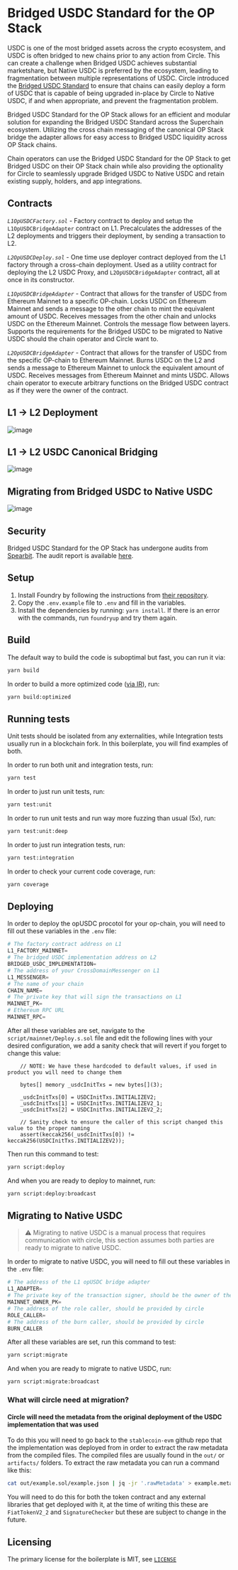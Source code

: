 # Bridged USDC Standard for the OP Stack

USDC is one of the most bridged assets across the crypto ecosystem, and USDC is often bridged to new chains prior to any action from Circle. This can create a challenge when Bridged USDC achieves substantial marketshare, but Native USDC is preferred by the ecosystem, leading to fragmentation between multiple representations of USDC. Circle introduced the [Bridged USDC Standard](https://www.circle.com/blog/bridged-usdc-standard) to ensure that chains can easily deploy a form of USDC that is capable of being upgraded in-place by Circle to Native USDC, if and when appropriate, and prevent the fragmentation problem.

Bridged USDC Standard for the OP Stack allows for an efficient and modular solution for expanding the Bridged USDC Standard across the Superchain ecosystem. Utilizing the cross chain messaging of the canonical OP Stack bridge the adapter allows for easy access to Bridged USDC liquidity across OP Stack chains.

Chain operators can use the Bridged USDC Standard for the OP Stack to get Bridged USDC on their OP Stack chain while also providing the optionality for Circle to seamlessly upgrade Bridged USDC to Native USDC and retain existing supply, holders, and app integrations. 


## Contracts

_`L1OpUSDCFactory.sol`_ - Factory contract to deploy and setup the `L1OpUSDCBridgeAdapter` contract on L1. Precalculates the addresses of the L2 deployments and triggers their deployment, by sending a transaction to L2.

_`L2OpUSDCDeploy.sol`_ - One time use deployer contract deployed from the L1 factory through a cross-chain deployment. Used as a utility contract for deploying the L2 USDC Proxy, and `L2OpUSDCBridgeAdapter` contract, all at once in its constructor.

_`L1OpUSDCBridgeAdapter`_ - Contract that allows for the transfer of USDC from Ethereum Mainnet to a specific OP-chain. Locks USDC on Ethereum Mainnet and sends a message to the other chain to mint the equivalent amount of USDC. Receives messages from the other chain and unlocks USDC on the Ethereum Mainnet. Controls the message flow between layers. Supports the requirements for the Bridged USDC to be migrated to Native USDC should the chain operator and Circle want to.

_`L2OpUSDCBridgeAdapter`_ - Contract that allows for the transfer of USDC from the specific OP-chain to Ethereum Mainnet. Burns USDC on the L2 and sends a message to Ethereum Mainnet to unlock the equivalent amount of USDC. Receives messages from Ethereum Mainnet and mints USDC. Allows chain operator to execute arbitrary functions on the Bridged USDC contract as if they were the owner of the contract.

## L1 → L2 Deployment

![image](https://github.com/user-attachments/assets/1ec286f6-87ae-4b08-8086-ee8077a36ae3)

## L1 → L2 USDC Canonical Bridging

![image](https://github.com/defi-wonderland/opUSDC/assets/165055168/eaf55522-e768-463f-830b-b9305cec1e79)

## Migrating from Bridged USDC to Native USDC

![image](https://github.com/user-attachments/assets/291aae4c-e9fb-43a5-a11d-71bb3fc78311)


## Security
Bridged USDC Standard for the OP Stack has undergone audits from [Spearbit](https://spearbit.com/). The audit report is available [here](./audits/spearbit.pdf).

## Setup

1. Install Foundry by following the instructions from [their repository](https://github.com/foundry-rs/foundry#installation).
2. Copy the `.env.example` file to `.env` and fill in the variables.
3. Install the dependencies by running: `yarn install`. If there is an error with the commands, run `foundryup` and try them again.

## Build

The default way to build the code is suboptimal but fast, you can run it via:

```bash
yarn build
```

In order to build a more optimized code ([via IR](https://docs.soliditylang.org/en/v0.8.15/ir-breaking-changes.html#solidity-ir-based-codegen-changes)), run:

```bash
yarn build:optimized
```

## Running tests

Unit tests should be isolated from any externalities, while Integration tests usually run in a blockchain fork. In this boilerplate, you will find examples of both.

In order to run both unit and integration tests, run:

```bash
yarn test
```

In order to just run unit tests, run:

```bash
yarn test:unit
```

In order to run unit tests and run way more fuzzing than usual (5x), run:

```bash
yarn test:unit:deep
```

In order to just run integration tests, run:

```bash
yarn test:integration
```

In order to check your current code coverage, run:

```bash
yarn coverage
```

## Deploying

In order to deploy the opUSDC procotol for your op-chain, you will need to fill out these variables in the `.env` file:

```python
# The factory contract address on L1
L1_FACTORY_MAINNET=
# The bridged USDC implementation address on L2
BRIDGED_USDC_IMPLEMENTATION=
# The address of your CrossDomainMessenger on L1
L1_MESSENGER=
# The name of your chain
CHAIN_NAME=
# The private key that will sign the transactions on L1
MAINNET_PK=
# Ethereum RPC URL
MAINNET_RPC=
```

After all these variables are set, navigate to the `script/mainnet/Deploy.s.sol` file and edit the following lines with your desired configuration, we add a sanity check that will revert if you forget to change this value:
```solidity
    // NOTE: We have these hardcoded to default values, if used in product you will need to change them

    bytes[] memory _usdcInitTxs = new bytes[](3);
    
    _usdcInitTxs[0] = USDCInitTxs.INITIALIZEV2;
    _usdcInitTxs[1] = USDCInitTxs.INITIALIZEV2_1;
    _usdcInitTxs[2] = USDCInitTxs.INITIALIZEV2_2;

    // Sanity check to ensure the caller of this script changed this value to the proper naming
    assert(keccak256(_usdcInitTxs[0]) != keccak256(USDCInitTxs.INITIALIZEV2));
```

Then run this command to test:
```bash
yarn script:deploy
```

And when you are ready to deploy to mainnet, run:
```bash
yarn script:deploy:broadcast
```

## Migrating to Native USDC
> ⚠️ Migrating to native USDC is a manual process that requires communication with circle, this section assumes both parties are ready to migrate to native USDC.

In order to migrate to native USDC, you will need to fill out these variables in the `.env` file:
```python
# The address of the L1 opUSDC bridge adapter
L1_ADAPTER=
# The private key of the transaction signer, should be the owner of the L1 Adapter
MAINNET_OWNER_PK=
# The address of the role caller, should be provided by circle
ROLE_CALLER=
# The address of the burn caller, should be provided by circle
BURN_CALLER
```

After all these variables are set, run this command to test:
```bash
yarn script:migrate
```

And when you are ready to migrate to native USDC, run:
```bash
yarn script:migrate:broadcast
```

### What will circle need at migration?

#### Circle will need the metadata from the original deployment of the USDC implementation that was used
  
To do this you will need to go back to the `stablecoin-evm` github repo that the implementation was deployed from in order to extract the raw metadata from the compiled files. The compiled files are usually found in the `out/` or `artifacts/` folders. To extract the raw metadata you can run a command like this:

```bash
cat out/example.sol/example.json | jq -jr '.rawMetadata' > example.metadata.json
```

You will need to do this for both the token contract and any external libraries that get deployed with it, at the time of writing this these are `FiatTokenV2_2` and `SignatureChecker` but these are subject to change in the future.

## Licensing

The primary license for the boilerplate is MIT, see [`LICENSE`](https://github.com/defi-wonderland/opUSDC/blob/main/LICENSE)
